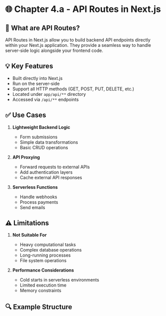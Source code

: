 # 🌐 Chapter 4.a - API Routes in Next.js

## 🎯 What are API Routes?
API Routes in Next.js allow you to build backend API endpoints directly within your Next.js application. They provide a seamless way to handle server-side logic alongside your frontend code.

## 💡 Key Features
- Built directly into Next.js
- Run on the server-side
- Support all HTTP methods (GET, POST, PUT, DELETE, etc.)
- Located under `app/api/**` directory
- Accessed via `/api/**` endpoints

## ✅ Use Cases
1. **Lightweight Backend Logic**
   - Form submissions
   - Simple data transformations
   - Basic CRUD operations

2. **API Proxying**
   - Forward requests to external APIs
   - Add authentication layers
   - Cache external API responses

3. **Serverless Functions**
   - Handle webhooks
   - Process payments
   - Send emails

## ⚠️ Limitations
1. **Not Suitable For**
   - Heavy computational tasks
   - Complex database operations
   - Long-running processes
   - File system operations

2. **Performance Considerations**
   - Cold starts in serverless environments
   - Limited execution time
   - Memory constraints

## 🔍 Example Structure
